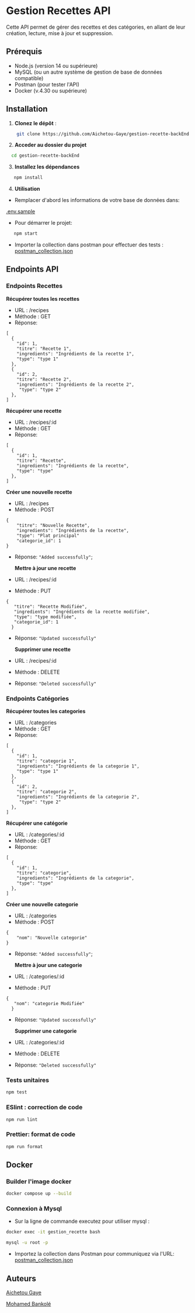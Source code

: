 # Gestion Recettes API

Cette API permet de gérer des recettes et des catégories, en allant de leur création, lecture, mise à jour et suppression.

## Prérequis

- Node.js (version 14 ou supérieure)
- MySQL (ou un autre système de gestion de base de données compatible)
- Postman (pour tester l'API)
- Docker (v.4.30 ou supérieure)

## Installation

1. **Clonez le dépôt** :

```bash
    git clone https://github.com/Aichetou-Gaye/gestion-recette-backEnd.git
```

2.  **Acceder au dossier du projet**

```bash
  cd gestion-recette-backEnd
```

3. **Installez les dépendances**

```bash
   npm install
```

4. **Utilisation**

- Remplacer d'abord les informations de votre base de données dans:

[.env.sample](.env.sample)

- Pour démarrer le projet:

```bash
   npm start
```

- Importer la collection dans postman pour effectuer des tests :
  [postman_collection.json](postman_collection.json)

## Endpoints API

### Endpoints Recettes

**Récupérer toutes les recettes**

- URL : /recipes
- Méthode : GET
- Réponse:

```
[
  {
    "id": 1,
    "titre": "Recette 1",
    "ingredients": "Ingrédients de la recette 1",
    "type": "type 1"
  },
  {
    "id": 2,
    "titre": "Recette 2",
    "ingredients": "Ingrédients de la recette 2",
     "type": "type 2"
  },
]
```

**Récupérer une recette**

- URL : /recipes/:id
- Méthode : GET
- Réponse:

```
[
  {
    "id": 1,
    "titre": "Recette",
    "ingredients": "Ingrédients de la recette",
    "type": "type"
  },
]
```

**Créer une nouvelle recette**

- URL : /recipes
- Méthode : POST

```
{
    "titre": "Nouvelle Recette",
    "ingredients": "Ingrédients de la recette",
    "type": "Plat principal"
    "categorie_id": 1
}
```

- Réponse: `"Added successfully"`;

  **Mettre à jour une recette**

- URL : /recipes/:id
- Méthode : PUT

```
{
   "titre": "Recette Modifiée",
   "ingredients": "Ingrédients de la recette modifiée",
   "type": "type modifiée",
   "categorie_id": 1
  }
```

- Réponse: `"Updated successfully"`

  **Supprimer une recette**

- URL : /recipes/:id
- Méthode : DELETE
- Réponse: `"Deleted successfully"`

### Endpoints Catégories

**Récupérer toutes les categories**

- URL : /categories
- Méthode : GET
- Réponse:

```
[
  {
    "id": 1,
    "titre": "categorie 1",
    "ingredients": "Ingrédients de la categorie 1",
    "type": "type 1"
  },
  {
    "id": 2,
    "titre": "categorie 2",
    "ingredients": "Ingrédients de la categorie 2",
     "type": "type 2"
  },
]
```

**Récupérer une catégorie**

- URL : /categories/:id
- Méthode : GET
- Réponse:

```
[
  {
    "id": 1,
    "titre": "categorie",
    "ingredients": "Ingrédients de la categorie",
    "type": "type"
  },
]
```

**Créer une nouvelle categorie**

- URL : /categories
- Méthode : POST

```
{
    "nom": "Nouvelle categorie"
}
```

- Réponse: `"Added successfully"`;

  **Mettre à jour une categorie**

- URL : /categories/:id
- Méthode : PUT

```
{
   "nom": "categorie Modifiée"
  }
```

- Réponse: `"Updated successfully"`

  **Supprimer une categorie**

- URL : /categories/:id
- Méthode : DELETE
- Réponse: `"Deleted successfully"`

### Tests unitaires

```bash
npm test
```

### ESlint : correction de code

```bash
npm run lint
```

### Prettier: format de code

```bash
npm run format
```

## Docker

### Builder l'image docker

```bash
docker compose up --build
```

### Connexion à Mysql

- Sur la ligne de commande executez pour utiliser mysql :

```bash
docker exec -it gestion_recette bash
```

```bash
mysql -u root -p
```

- Importez la collection dans Postman pour communiquez via l'URL:
  [postman_collection.json](postman_collection.json)

## Auteurs

[Aichetou Gaye](https://github.com/Aichetou-Gaye)

[Mohamed Bankolé](https://github.com/medbankole97)
